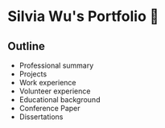 # Silvia Wu's Portfolio 🌟   

## Outline
- Professional summary
- Projects
- Work experience
- Volunteer experience
- Educational background
- Conference Paper
- Dissertations


